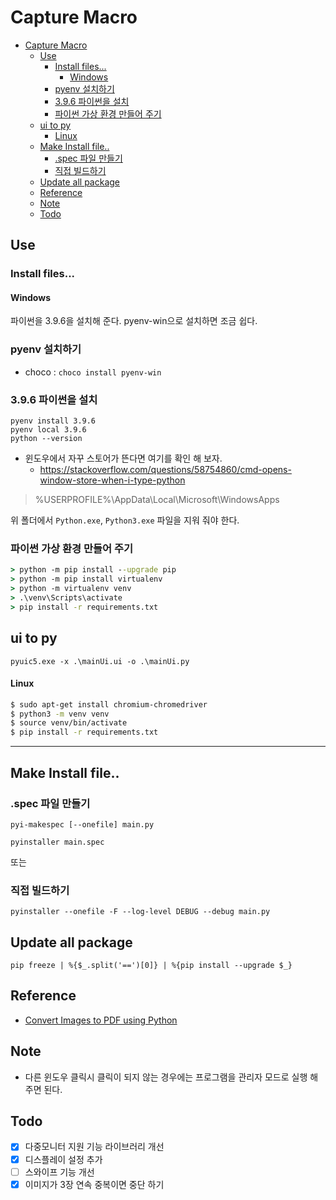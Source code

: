 # Capture Macro

- [Capture Macro](#capture-macro)
  - [Use](#use)
    - [Install files...](#install-files)
      - [Windows](#windows)
    - [pyenv 설치하기](#pyenv-설치하기)
    - [3.9.6 파이썬을 설치](#396-파이썬을-설치)
    - [파이썬 가상 환경 만들어 주기](#파이썬-가상-환경-만들어-주기)
  - [ui to py](#ui-to-py)
      - [Linux](#linux)
  - [Make Install file..](#make-install-file)
    - [.spec 파일 만들기](#spec-파일-만들기)
    - [직접 빌드하기](#직접-빌드하기)
  - [Update all package](#update-all-package)
  - [Reference](#reference)
  - [Note](#note)
  - [Todo](#todo)


## Use

### Install files...

#### Windows

파이썬을 3.9.6을 설치해 준다.
pyenv-win으로 설치하면 조금 쉽다.

### pyenv 설치하기

* choco : `choco install pyenv-win`

### 3.9.6 파이썬을 설치

```
pyenv install 3.9.6
pyenv local 3.9.6
python --version
```

* 윈도우에서 자꾸 스토어가 뜬다면 여기를 확인 해 보자.
  * https://stackoverflow.com/questions/58754860/cmd-opens-window-store-when-i-type-python

> %USERPROFILE%\AppData\Local\Microsoft\WindowsApps

위 폴더에서 `Python.exe`, `Python3.exe` 파일을 지워 줘야 한다.

### 파이썬 가상 환경 만들어 주기

```cmd
> python -m pip install --upgrade pip
> python -m pip install virtualenv
> python -m virtualenv venv
> .\venv\Scripts\activate
> pip install -r requirements.txt
```

## ui to py

```
pyuic5.exe -x .\mainUi.ui -o .\mainUi.py
```

#### Linux

```bash
$ sudo apt-get install chromium-chromedriver
$ python3 -m venv venv
$ source venv/bin/activate
$ pip install -r requirements.txt
```

------

## Make Install file..

### .spec 파일 만들기

```
pyi-makespec [--onefile] main.py
```

```
pyinstaller main.spec
```

또는

### 직접 빌드하기

```
pyinstaller --onefile -F --log-level DEBUG --debug main.py
```

## Update all package

```
pip freeze | %{$_.split('==')[0]} | %{pip install --upgrade $_}
```

## Reference

* [Convert Images to PDF using Python](https://datatofish.com/images-to-pdf-python/)

## Note

- 다른 윈도우 클릭시 클릭이 되지 않는 경우에는 프로그램을 관리자 모드로 실행 해 주면 된다.

## Todo

- [x] 다중모니터 지원 기능 라이브러리 개선
- [x] 디스플레이 설정 추가
- [ ] 스와이프 기능 개선
- [x] 이미지가 3장 연속 중복이면 중단 하기